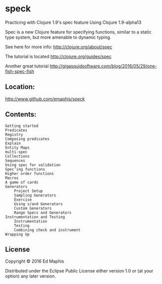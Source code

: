 # speck

Practicing with Clojure 1.9's spec feature
Using Clojure 1.9-alpha13

Spec is a new Clojure feature for specifying functions, similar to a static
type system, but more amenable to dynamic typing.

See here for more info: <http://clojure.org/about/spec>

The tutorial is located <http://clojure.org/guides/spec>

Another great tutorial <http://gigasquidsoftware.com/blog/2016/05/29/one-fish-spec-fish>

## Location:

http://www.github.com/emaphis/speck

## Contents:

    Getting started
    Predicates
    Registry
    Composing predicates
    Explain
    Entity Maps
    multi-spec
    Collections
    Sequences
    Using spec for validation
    Spec’ing functions
    Higher order functions
    Macros
    A game of cards
    Generators
        Project Setup
        Sampling Generators
        Exercise
        Using s/and Generators
        Custom Generators
        Range Specs and Generators
    Instrumentation and Testing
        Instrumentation
        Testing
        Combining check and instrument
    Wrapping Up


## License

Copyright © 2016 Ed Maphis

Distributed under the Eclipse Public License either version 1.0 or (at
your option) any later version.
